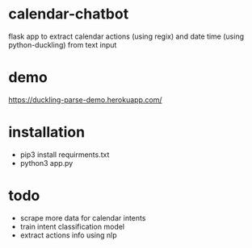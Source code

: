 # calendar-chatbot
flask app to extract calendar actions (using regix) and date time (using python-duckling) from text input

# demo
https://duckling-parse-demo.herokuapp.com/

# installation
- pip3 install requirments.txt
- python3 app.py

# todo
- scrape more data for calendar intents
- train intent classification model
- extract actions info using nlp
